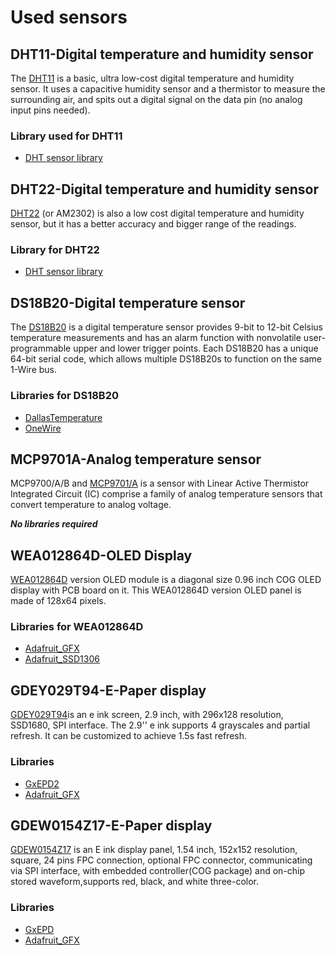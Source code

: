# Used sensors

## DHT11-Digital temperature and humidity sensor
The [DHT11](https://store.comet.bg/Catalogue/Product/50012/) is a basic, ultra low-cost digital temperature and humidity sensor. It uses a capacitive humidity sensor and a thermistor to measure the surrounding air, and spits out a digital signal on the data pin (no analog input pins needed). 

 ### Library used for DHT11
 - [DHT sensor library](https://github.com/adafruit/DHT-sensor-library?utm_source=platformio&utm_medium=piohome)

## DHT22-Digital temperature and humidity sensor
[DHT22](https://store.comet.bg/Catalogue/Product/50013/) (or AM2302) is also a low cost digital temperature and humidity sensor, but it has a better accuracy and bigger range of the readings.
 ### Library for DHT22
- [DHT sensor library](https://github.com/adafruit/DHT-sensor-library?utm_source=platformio&utm_medium=piohome)

## DS18B20-Digital temperature sensor
The [DS18B20](https://store.comet.bg/Catalogue/Product/29267/) is a digital temperature sensor provides 9-bit to 12-bit Celsius temperature measurements and has an alarm function with nonvolatile user-programmable upper and lower trigger points. Each DS18B20 has a unique 64-bit serial code, which allows multiple DS18B20s to function on the same 1-Wire bus.
 ### Libraries for DS18B20 
 - [DallasTemperature](https://github.com/milesburton/Arduino-Temperature-Control-Library)
 - [OneWire](https://github.com/PaulStoffregen/OneWire)

## MCP9701A-Analog temperature sensor
MCP9700/A/B and [MCP9701/A](https://store.comet.bg/Catalogue/Product/5003942/) is a sensor with Linear Active Thermistor Integrated Circuit (IC) comprise a family of analog temperature sensors that convert temperature to analog voltage.



   **_No libraries required_**


## WEA012864D-OLED Display
[WEA012864D](https://store.comet.bg/Catalogue/Product/51127/) version OLED module is a diagonal size 0.96 inch COG OLED display with PCB board on it. This WEA012864D version OLED panel is made of 128x64 pixels.
### Libraries for WEA012864D
- [Adafruit_GFX](https://github.com/adafruit/Adafruit-GFX-Library) 
- [Adafruit_SSD1306](https://github.com/adafruit/Adafruit_SSD1306)

## GDEY029T94-E-Paper display
[GDEY029T94](https://store.comet.bg/Catalogue/Product/46503/)is an e ink screen, 2.9 inch, with 296x128 resolution, SSD1680, SPI interface. The 2.9'' e ink supports 4 grayscales and partial refresh. It can be customized to achieve 1.5s fast refresh.
### Libraries
- [GxEPD2](https://github.com/ZinggJM/GxEPD2)
- [Adafruit_GFX](https://github.com/adafruit/Adafruit-GFX-Library) 

## GDEW0154Z17-E-Paper display
[GDEW0154Z17](https://store.comet.bg/Catalogue/Product/50767/#e30%3D) is an E ink display panel, 1.54 inch, 152x152 resolution, square, 24 pins FPC connection, optional FPC connector, communicating via SPI interface, with embedded controller(COG package) and on-chip stored waveform,supports red, black, and white three-color.
### Libraries
- [GxEPD](https://github.com/ZinggJM/GxEPD)
- [Adafruit_GFX](https://github.com/adafruit/Adafruit-GFX-Library) 







